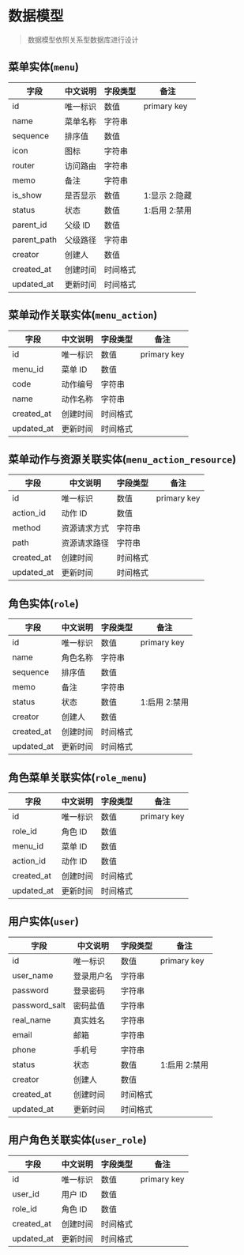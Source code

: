 # 数据模型

> 数据模型依照关系型数据库进行设计

## 菜单实体(`menu`)

| 字段        | 中文说明 | 字段类型 | 备注          |
| ----------- | -------- | -------- | ------------- |
| id          | 唯一标识 | 数值     | primary key   |
| name        | 菜单名称 | 字符串   |               |
| sequence    | 排序值   | 数值     |               |
| icon        | 图标     | 字符串   |               |
| router      | 访问路由 | 字符串   |               |
| memo        | 备注     | 字符串   |               |
| is_show     | 是否显示 | 数值     | 1:显示 2:隐藏 |
| status      | 状态     | 数值     | 1:启用 2:禁用 |
| parent_id   | 父级 ID  | 数值     |               |
| parent_path | 父级路径 | 字符串   |               |
| creator     | 创建人   | 数值     |               |
| created_at  | 创建时间 | 时间格式 |               |
| updated_at  | 更新时间 | 时间格式 |               |

## 菜单动作关联实体(`menu_action`)

| 字段       | 中文说明 | 字段类型 | 备注        |
| ---------- | -------- | -------- | ----------- |
| id         | 唯一标识 | 数值     | primary key |
| menu_id    | 菜单 ID  | 数值     |             |
| code       | 动作编号 | 字符串   |             |
| name       | 动作名称 | 字符串   |             |
| created_at | 创建时间 | 时间格式 |             |
| updated_at | 更新时间 | 时间格式 |             |

## 菜单动作与资源关联实体(`menu_action_resource`)

| 字段       | 中文说明     | 字段类型 | 备注        |
| ---------- | ------------ | -------- | ----------- |
| id         | 唯一标识     | 数值     | primary key |
| action_id  | 动作 ID      | 数值     |             |
| method     | 资源请求方式 | 字符串   |             |
| path       | 资源请求路径 | 字符串   |             |
| created_at | 创建时间     | 时间格式 |             |
| updated_at | 更新时间     | 时间格式 |             |

## 角色实体(`role`)

| 字段       | 中文说明 | 字段类型 | 备注          |
| ---------- | -------- | -------- | ------------- |
| id         | 唯一标识 | 数值     | primary key   |
| name       | 角色名称 | 字符串   |               |
| sequence   | 排序值   | 数值     |               |
| memo       | 备注     | 字符串   |               |
| status     | 状态     | 数值     | 1:启用 2:禁用 |
| creator    | 创建人   | 数值     |               |
| created_at | 创建时间 | 时间格式 |               |
| updated_at | 更新时间 | 时间格式 |               |

## 角色菜单关联实体(`role_menu`)

| 字段       | 中文说明 | 字段类型 | 备注        |
| ---------- | -------- | -------- | ----------- |
| id         | 唯一标识 | 数值     | primary key |
| role_id    | 角色 ID  | 数值     |             |
| menu_id    | 菜单 ID  | 数值     |             |
| action_id  | 动作 ID  | 数值     |             |
| created_at | 创建时间 | 时间格式 |             |
| updated_at | 更新时间 | 时间格式 |             |

## 用户实体(`user`)

| 字段          | 中文说明   | 字段类型 | 备注          |
| ------------- | ---------- | -------- | ------------- |
| id            | 唯一标识   | 数值     | primary key   |
| user_name     | 登录用户名 | 字符串   |               |
| password      | 登录密码   | 字符串   |               |
| password_salt | 密码盐值   | 字符串   |               |
| real_name     | 真实姓名   | 字符串   |               |
| email         | 邮箱       | 字符串   |               |
| phone         | 手机号     | 字符串   |               |
| status        | 状态       | 数值     | 1:启用 2:禁用 |
| creator       | 创建人     | 数值     |               |
| created_at    | 创建时间   | 时间格式 |               |
| updated_at    | 更新时间   | 时间格式 |               |

## 用户角色关联实体(`user_role`)

| 字段       | 中文说明 | 字段类型 | 备注        |
| ---------- | -------- | -------- | ----------- |
| id         | 唯一标识 | 数值     | primary key |
| user_id    | 用户 ID  | 数值     |             |
| role_id    | 角色 ID  | 数值     |             |
| created_at | 创建时间 | 时间格式 |             |
| updated_at | 更新时间 | 时间格式 |             |
